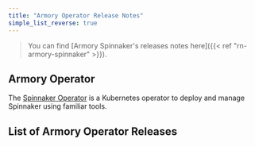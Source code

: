```yaml
---
title: "Armory Operator Release Notes"
simple_list_reverse: true
---
```


> You can find [Armory Spinnaker's releases notes here]({{< ref "rn-armory-spinnaker" >}}).

## Armory Operator
The [Spinnaker Operator](https://www.armory.io/blog/spinnaker-operator/) is a Kubernetes operator to deploy and manage Spinnaker using familiar tools. 

## List of Armory Operator Releases
<!-- Hugo/docsy auto generates a list of the child pages here. The front matter configures it to go from newest to oldest --!> 
